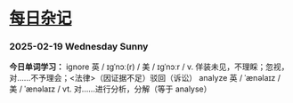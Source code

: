 # [每日杂记](https://github.com/yanjr/gitblog/issues/8)

### 2025-02-19  Wednesday  Sunny  

**今日单词学习：**
ignore  英 / ɪɡˈnɔː(r) / 美 / ɪɡˈnɔːr / v. 佯装未见，不理睬；忽视，对……不予理会；<法律>（因证据不足）驳回（诉讼）
analyze  英 / ˈænəlaɪz / 美 / ˈænəlaɪz / vt. 对……进行分析，分解（等于 analyse）